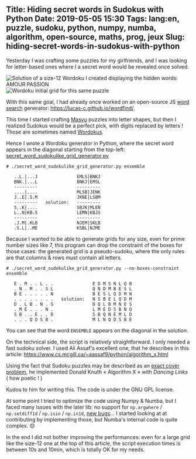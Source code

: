 Title: Hiding secret words in Sudokus with Python
Date: 2019-05-05 15:30
Tags: lang:en, puzzle, sudoku, python, numpy, numba, algorithm, open-source, maths, prog, jeux
Slug: hiding-secret-words-in-sudokus-with-python
---

Yesterday I was crafting some puzzles for my girlfriends,
and I was looking for letter-based ones where I a secret word
would be revealed once solved.

![Solution of a size-12 Wordoku I created displaying the hidden words: AMOUR PASSION](images/2019/05/sudoku-letters-amourpassion-solution.png)
![Wordoku initial grid for this same puzzle](images/2019/05/sudoku-letters-amourpassion-grid.png)

With this same goal, I had already once worked on an open-source JS
[word search](https://en.wikipedia.org/wiki/Word_search) generator:
<https://lucas-c.github.io/wordfind/>.

This time I started crafting [Masyu](https://fr.wikipedia.org/wiki/Masyu) puzzles into letter shapes,
but then I realized Sudokus would be a perfect pick, with digits replaced by letters !
Those are sometimes named [Wordokus](https://en.wikipedia.org/wiki/Sudoku#Alphabetical_Sudoku).

Hence I wrote a Wordoku generator in Python,
where the secret word appears in the diagonal starting from the top-left:
[secret_word_sudokulike_grid_generator.py](https://github.com/Lucas-C/dotfiles_and_notes/blob/master/languages/python/secret_word_sudokulike_grid_generator.py)

```
# ./secret_word_sudokulike_grid_generator.py ensemble

   ..L.|...J               EMLS|BNKJ
   BNK.|...L               BNKJ|EMSL
   ---------               ---------
   ....|....               MLSB|JENK
   J..E|.S.M               JKNE|LSBM
   ---------   solution:   ---------
   S..K|....               SBJK|MLEN
   L..N|KB.S               LEMN|KBJS
   ---------               ---------
   .J.M|.KLB               NJEM|SKLB
   .S.L|..ME               KSBL|NJME
```

Because I wanted to be able to generate grids for any size, even for prime number sizes like 7,
this program can drop the constraint of the boxes for those cases:
the generated grid is a pseudo-sudoku, where the only rules are that columns & rows must contain all letters.

```
# ./secret_word_sudokulike_grid_generator.py --no-boxes-constraint ensemble

   E . M . . L . .               E D M S N L Q B
   . N . M . . S L               Q N D M B E S L
   B E . . . . . N               B E S L Q D M N
   . . . . . . . .   solution:   N S B E L Q D M
   D . L B . N . S               D Q L B M N E S
   . M E . . . N .               L M E D S B N Q
   S B . . E . . D               S B Q N E M L D
   . . . Q D S B .               M L N Q D S B E
```

You can see that the word `ENSEMBLE` appears on the diagonal in the solution.

On the technical side, the script is relatively straightforward.
I only needed a fast sudoku solver.
I used Ali Assaf's excellent one, that he describes in this article:
<https://www.cs.mcgill.ca/~aassaf9/python/algorithm_x.html>

Using the fact that Sudoku puzzles may be described as an [exact cover problem](https://en.wikipedia.org/wiki/Exact_cover#Sudoku),
he implemented Donald Knuth « Algorithm X » with _Dancing Links_ ( how poetic ! )

Kudos to him for writing this. The code is under the GNU GPL license.

At some point I tried to optimize the code using Numpy & Numba,
but I faced many issues with the later lib:
no support for `np.argwhere` / `np.setdiff1d` / `np.isin` / `np.in1d`,
[new bugs](https://github.com/numba/numba/issues/4053)...
I started looking at at contributing by implementing those,
but Numba's internal code is quite complex. 😞

In the end I did not bother improving the performances:
even for a large grid like the size-12 one at the top of this article,
the script execution times is between 10s and 10min,
which is totally OK for my needs.

<script>
document.querySelectorAll('article img').forEach(img => img.title = img.alt)
</script>

<!--
| |S| | |P| |M|R| |O|W|
|-|-|-|-|-|-|-|-|-|-|-|-
| | |W|L| |G|O| |I| | |P
|U| | | |L| | |W| |A| |
|I| |P| | | | |A| |R| |
|S|L|A| |R| | |N| | |P|I
|W| | | |I|P|S| | | | |
|N| | |S| | | |G| |P| |
| |P| |O| | | |S|L| | |A
|G|A| | |U| |I|P| | |R|O
|O| | |G| | |U| | |I|S|
| | | | | | | | |M| | |W
| |W|U| | | | | | |L|A|

<br>

A|S|G|N|P|I|M|R|U|O|W|L
-|-|-|-|-|-|-|-|-|-|-|-
R|M|W|L|A|G|O|U|I|S|N|P
U|I|O|P|L|S|N|W|R|A|M|G
I|O|P|U|M|W|L|A|N|R|G|S
S|L|A|M|R|U|G|N|O|W|P|I
W|G|N|R|I|P|S|O|A|M|L|U
N|U|R|S|O|L|A|G|W|P|I|M
M|P|I|O|N|R|W|S|L|G|U|A
G|A|L|W|U|M|I|P|S|N|R|O
O|N|M|G|W|A|U|L|P|I|S|R
L|R|S|A|G|N|P|I|M|U|O|W
P|W|U|I|S|O|R|M|G|L|A|N
-->

<style>
article img { display: inline-block; }
article pre { line-height: 1rem; }

td, th {
  font-weight: normal;
  font-size: 2rem;
  font-size: 2rem;
  padding: 0;
  width: 2.5rem;
  height: 2.5rem;
  text-align: center;
}

td:nth-of-type(4), th:nth-of-type(4),
td:nth-of-type(8), th:nth-of-type(8) {
  border-right: 3px solid black;
}
tr:nth-of-type(3), tr:nth-of-type(6), tr:nth-of-type(9) {
  border-top: 3px solid black;
}
th:nth-of-type(1),
tr:nth-child(1) td:nth-of-type(2),
tr:nth-child(2) td:nth-of-type(3),
tr:nth-child(3) td:nth-of-type(4),
tr:nth-child(4) td:nth-of-type(5),
tr:nth-child(5) td:nth-of-type(6),
tr:nth-child(6) td:nth-of-type(7),
tr:nth-child(7) td:nth-of-type(8),
tr:nth-child(8) td:nth-of-type(9),
tr:nth-child(9) td:nth-of-type(10),
tr:nth-child(10) td:nth-of-type(11),
tr:nth-child(11) td:nth-of-type(12) {
  background-color: #ffc4c4;
}
</style>
